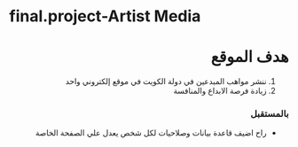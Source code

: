 # final.project-Artist Media

<div dir="rtl">

# هدف الموقع



1. ننشر مواهب المبدعين في دولة الكويت في موقع إلكتروني واحد
2. زيادة فرصة الابداع والمنافسة

### بالمستقبل 




  - راح اضيف قاعدة بيانات وصلاحيات لكل شخص يعدل علي الصفحة الخاصة 
  
